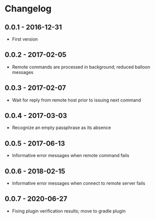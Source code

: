 # Changelog

## 0.0.1 - 2016-12-31

- First version

## 0.0.2 - 2017-02-05

- Remote commands are processed in background; reduced balloon messages

## 0.0.3 - 2017-02-07

- Wait for reply from remote host prior to issuing next command

## 0.0.4 - 2017-03-03

- Recognize an empty passphrase as its absence

## 0.0.5 - 2017-06-13

- Informative error messages when remote command fails

## 0.0.6 - 2018-02-15

- Informative error messages when connect to remote server fails

## 0.0.7 - 2020-06-27
- Fixing plugin verification results; move to gradle plugin
